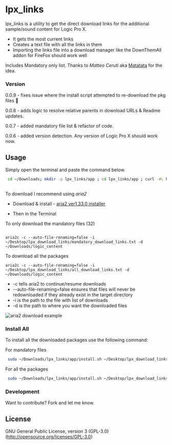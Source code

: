 
# lpx_links

lpx_links is a utility to get the direct download links for the additional sample/sound content for Logic Pro X.

- It gets the most current links
- Creates a text file with all the links in them
- Importing the links file into a download manager like the DownThemAll addon for FireFox should work well

Includes Mandatory only list. Thanks to _Matteo Ceruti_ aka [Matatata](https://github.com/matatata) for the idea.
   
### Version  
0.0.9 - fixes issue where the install script attempted to re-download the pkg files 🤦‍

0.0.8 - adds logic to resolve relative parents in download URLs & Readme updates.

0.0.7 - added mandatory file list & refactor of code.

0.0.6 - added version detection. Any version of Logic Pro X should work now.

## Usage

Simply open the terminal and paste the command below. 
  
```sh  
 cd ~/Downloads; mkdir -p lpx_links/app ; cd lpx_links/app ; curl -#L https://goo.gl/nUrpPi | tar -xzv --strip-components 1 ; ./lpx_links.rb  
  
```  
  
To download I recommend using *aria2*
- Download & install - [aria2 ver1.33.0 installer](https://github.com/aria2/aria2/releases/download/release-1.33.0/aria2-1.33.0-osx-darwin.dmg)  

- Then in the Terminal  

To only download the mandatory files (32)
```shell  

aria2c -c --auto-file-renaming=false -i ~/Desktop/lpx_download_links/mandatory_download_links.txt -d ~/Downloads/logic_content
```
To download all the packages
```shell
aria2c -c --auto-file-renaming=false -i ~/Desktop/lpx_download_links/all_download_links.txt -d ~/Downloads/logic_content
```

 - -c tells aria2 to continue/resume downloads
 - --auto-file-renaming=false ensures that files will never be redownloaded if they already exist in the target directory
 - -i is the path to the file with list of downloads
 - -d is the path to where you want the downloaded files
     
  ![aria2 download example](https://github.com/davidteren/lpx_links/blob/master/images/aria2_example.png?raw=true)
### Install All  
  
To install all the downloaded packages use the following command:  

For mandatory files
```sh
 sudo ~/Downloads/lpx_links/app/install.sh ~/Desktop/lpx_download_links/mandatory_download_links.txt ~/Downloads/logic_content 
```  

For all the packages
```sh
 sudo ~/Downloads/lpx_links/app/install.sh ~/Desktop/lpx_download_links/all_download_links.txt ~/Downloads/logic_content 
```  

### Development  
  
Want to contribute? Fork and let me know.  
  
License  
----  

GNU General Public License, version 3 (GPL-3.0)  
(http://opensource.org/licenses/GPL-3.0)
